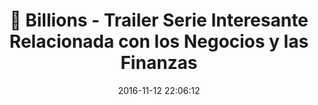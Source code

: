 ---
author_profile: false
title: "🎥 Billions - Trailer Serie Interesante Relacionada con los Negocios y las Finanzas"
description: "🎥 Billions - Trailer Serie Interesante Relacionada con los Negocios y las Finanzas"
excerpt: "🎥 Billions - Trailer Serie Interesante Relacionada con los Negocios y las Finanzas"
header:
  video:
    id: 8u51ZY2a3Sc
    provider: youtube
comments: false
date: 2016-11-12 22:06:12
classes: wide
tags:
- Negocios
- Trailer
- Showtime
categories:
- Vídeo Series
sidebar:
- title: "Videoteca"
  nav: vteca
---